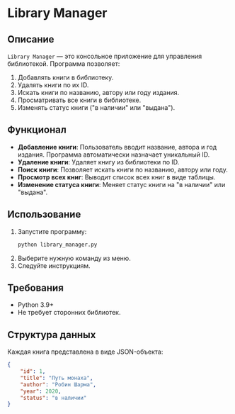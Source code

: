 # Library Manager

## Описание
`Library Manager` — это консольное приложение для управления библиотекой. Программа позволяет:
1. Добавлять книги в библиотеку.
2. Удалять книги по их ID.
3. Искать книги по названию, автору или году издания.
4. Просматривать все книги в библиотеке.
5. Изменять статус книги ("в наличии" или "выдана").

## Функционал
- **Добавление книги**: Пользователь вводит название, автора и год издания. Программа автоматически назначает уникальный ID.
- **Удаление книги**: Удаляет книгу из библиотеки по ID.
- **Поиск книги**: Позволяет искать книги по названию, автору или году.
- **Просмотр всех книг**: Выводит список всех книг в виде таблицы.
- **Изменение статуса книги**: Меняет статус книги на "в наличии" или "выдана".

## Использование
1. Запустите программу:
    ```bash
    python library_manager.py
    ```
2. Выберите нужную команду из меню.
3. Следуйте инструкциям.

## Требования
- Python 3.9+
- Не требует сторонних библиотек.

## Структура данных
Каждая книга представлена в виде JSON-объекта:
```json
{
    "id": 1,
    "title": "Путь монаха",
    "author": "Робин Шарма",
    "year": 2020,
    "status": "в наличии"
}
